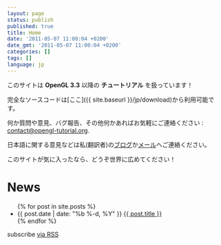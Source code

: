 ```yaml
---
layout: page
status: publish
published: true
title: Home
date: '2011-05-07 11:00:04 +0200'
date_gmt: '2011-05-07 11:00:04 +0200'
categories: []
tags: []
language: jp
---
```

このサイトは **OpenGL 3.3** 以降の **チュートリアル** を扱っています！

完全なソースコードは[ここ]({{ site.baseurl }}/jp/download)から利用可能です。

何か質問や意見、バグ報告、その他何かあればお気軽にご連絡ください : <a href="mailto:contact@opengl-tutorial.org">contact@opengl-tutorial.org</a>.

日本語に関する意見などは私(翻訳者)の[ブログ](http://suzuichibolgpg.blog.fc2.com&#47;blog-entry-155.html)か<a href="mailto:suzuichiblog+mot@gmail.com">メール</a>へご連絡ください。

このサイトが気に入ったなら、どうぞ世界に広めてください！

<div class="home">

  <h1>News</h1>

  <ul class="posts">
    {% for post in site.posts %}
      <li>
        <span class="post-date">{{ post.date | date: "%b %-d, %Y" }}</span>
        <a class="post-link" href="{{ site.baseurl }}{{ post.url }}">{{ post.title }}</a>
      </li>
    {% endfor %}
  </ul>

  <p class="rss-subscribe">subscribe <a href="{{ "/feed.xml" | prepend: site.baseurl }}">via RSS</a></p>

</div>
